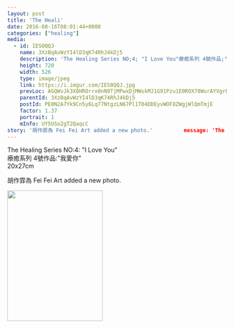 ```yaml
---
layout: post
title: 'The Heali' 
date: 2016-08-16T08:01:44+0000 
categories: ["healing"] 
media:
  - id: IES0QQJ
    name: 3XzBqAvWzYI4lD3qK74RhJ4kDj5
    description: 'The Healing Series NO;4; "I Love You"療癒系列 4號作品;"我愛你"20x27cm'   
    height: 720
    width: 526
    type: image/jpeg
    link: https://i.imgur.com/IES0QQJ.jpg
    prevLoc: AGQWvJk3X8HROrrx0nN9TjMPwxDjMWskMJ1G91Pzu1E0ROX78WurAYVgrBrMiLXW9E4AwgIDZk6g5PW7Sy36NOQ688U8X0EA0wOmh6QNA77gwJTXVOOE6mr9iqp5Vq33qni30zqVq0WyUZ2lpD6kG9iAkrr8oYXXu1xB01jEOPINPP6kv97wFvYKDBBr77TxJmMKVOyLtmk3XLEVxXTDWq0D7JQ9I8GyPMJX5rcwolR4z1vwum2AE9628nt5OB8zDLEVIv3
    parentId: 3XzBqAvWzYI4lD3qK74RhJ4kDj5
    postId: PE0N2A7Yk9Cn5y6Lq77NtgzLN67Pl1T04DDEyvWOF8ZWgjWlQmTmjE
    factor: 1.37
    portrait: 1
    mInfo: UY5USo2gT2QaqcC
story: '胡作霏為 Fei Fei Art added a new photo.'          message: 'The Healing Series NO;4; "I Love You"  療癒系列 4號作品;"我愛你"  20x27cm'         
---
```


The Healing Series NO:4: "I Love You"  
療癒系列 4號作品:"我愛你"  
20x27cm
 
 
[//]: #story:
胡作霏為 Fei Fei Art added a new photo.


[//]: #media:  
<a href="https://i.imgur.com/IES0QQJ.jpg"><img src="https://i.imgur.com/IES0QQJ.jpg" height="300" width="219" /></a> 
 
